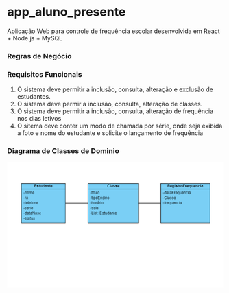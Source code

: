 # app_aluno_presente
Aplicação Web para controle de frequência escolar desenvolvida em React + Node.js + MySQL

### Regras de Negócio

### Requisitos Funcionais

1. O sistema deve permitir a inclusão, consulta, alteração e exclusão de estudantes.
2. O sistema deve permir a inclusão, consulta, alteração de classes.
3. O sistema deve permitir a inclusão, consulta, alteração de frequência nos dias letivos
4. O sitema deve conter um modo de chamada por série, onde seja exibida a foto e nome do estudante e solicite o lançamento de frequência

### Diagrama de Classes de Dominio

![Diagrama de classes](docs/diagrama_classes_dominio.png)
